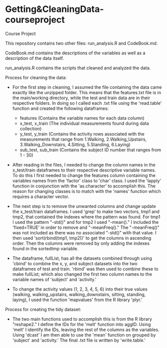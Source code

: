 # Getting&CleaningData-courseproject
Course Project 

This repository contains two other files: run_analysis.R and CodeBook.md.

CodeBook.md contains the descriptions of the variables as well as a description of the data itself.

run_analysis.R contains the scripts that cleaned and analyzed the data.

Process for cleaning the data:

- For the first step in cleaning, I assumed the file containing the data came exactly like the unzipped folder. This means that the features.txt file is in the main/working directory, while the test and train data are in their respective folders. In doing so I called each .txt file using the 'read.table' function and created the following dataframes: 
  + features (Contains the variable names for each data column)
  + x_test, x_train (The individual measurements found during data collection)
  + y_test, y_train (Contains the activity rows associated with the measurements that range from 1.Walking, 2.Walking_Upstairs, 3.Walking_Downstairs, 4.Sitting, 5.Standing, 6.Laying)
  + sub_test, sub_train (Contains the subject ID number that ranges from 1 - 30)
  
- After reading in the files, I needed to change the column names in the x_test/train dataframes to their respective descriptive variable names. To do this I first needed to change the features column containing the variables names from the 'factor' class to 'char' class. I used the 'lapply' function in conjunction with the 'as.character' to accomplish this. The reason for changing classes is to match with the 'names' function which requires a character vector. 

- The next step is to remove the unwanted columns and change update the x_test/train dataframes. I used 'grep' to make two vectors, tmp1 and tmp2, that contained the indexes where the pattern was found. For tmp1 I used the pattern "-std()" and for tmp2 I used "-mean()." I included the 'fixed=TRUE' in order to remove and "-meanFreq()." The "-meanFreq()" was not included as there was no associated "-std()" with that value. I then used 'sort(rbind(tmp1, tmp2))' to get the columns in ascending order. Then the columns were removed by only adding the indexes found in the sortedtmp variable.

- The dataframe, fullList, has all the datasets combined through using 'cbind' to combine the x, y, and subject datasets into the two dataframes of test and train. 'rbind' was then used to combine these to make fullList; which also changed the first two column names to the variable names of 'subject' and 'activity.'

- To change the activity values (1, 2, 3, 4, 5, 6) into their true values (walking, walking_upstairs, walking_downstairs, sitting, standing, laying), I used the function 'mapvalues' from the R library 'plyr.' 

Process for creating the tidy dataset:
- The two main functions used to accomplish this is from the R library "reshape2." I define the IDs for the 'melt' function into aggID. Using 'melt' I identify the IDs, leaving the rest of the columns as the variables. Using 'dcast' I am then able to use the 'mean' function on grouped by 'subject' and 'activity.' The final .txt file is written by 'write.table.'




